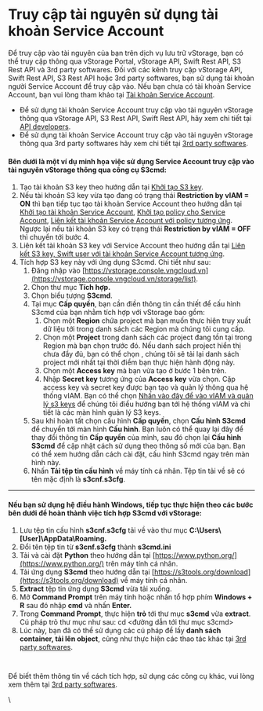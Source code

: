 # Truy cập tài nguyên sử dụng tài khoản Service Account

Để truy cập vào tài nguyên của bạn trên dịch vụ lưu trữ vStorage, bạn có thể truy cập thông qua vStorage Portal, vStorage API, Swift Rest API, S3 Rest API và 3rd party softwares. Đối với các kênh truy cập vStorage API, Swift Rest API, S3 Rest API hoặc 3rd party softwares, bạn sử dụng tài khoản người Service Account để truy cập vào. Nếu bạn chưa có tài khoản Service Account, bạn vui lòng tham khảo tại [Tài khoản Service Account](../quan-ly-tai-khoan-truy-cap-vstorage/tai-khoan-service-account/).

* Để sử dụng tài khoản Service Account truy cập vào tài nguyên vStorage thông qua vStorage API, S3 Rest API, Swift Rest API, hãy xem chi tiết tại [API developers](../../api-developers/).
* Để sử dụng tài khoản Service Account truy cập vào tài nguyên vStorage thông qua 3rd party softwares hãy xem chi tiết tại [3rd party softwares](../../3rd-party-softwares/).

#### Bên dưới là một ví dụ minh họa việc sử dụng Service Account truy cập vào tài nguyên vStorage thông qua công cụ S3cmd: <a href="#truycaptainguyensudungtaikhoanserviceaccount-benduoilamotviduminhhoaviecsudungserviceaccounttruycapv" id="truycaptainguyensudungtaikhoanserviceaccount-benduoilamotviduminhhoaviecsudungserviceaccounttruycapv"></a>

1. Tạo tài khoản S3 key theo hướng dẫn tại [Khởi tạo S3 key](../quan-ly-tai-khoan-truy-cap-vstorage/tai-khoan-service-account/khoi-tao-vstorage-credentials/khoi-tao-s3-key.md).&#x20;
2. Nếu tài khoản S3 key vừa tạo đang có trạng thái **Restriction by vIAM = ON** thì bạn tiếp tục tạo tài khoản Service Account theo hướng dẫn tại [Khởi tạo tài khoản Service Account](../quan-ly-tai-khoan-truy-cap-vstorage/tai-khoan-service-account/khoi-tao-tai-khoan-service-account.md), [Khởi tạo policy cho Service Account](../quan-ly-tai-khoan-truy-cap-vstorage/tai-khoan-service-account/khoi-tao-policy-cho-service-account.md), [Liên kết tài khoản Service Account với policy tương ứng](../quan-ly-tai-khoan-truy-cap-vstorage/tai-khoan-service-account/lien-ket-tai-khoan-service-account-voi-policy-tuong-ung.md). Ngược lại nếu tài khoản S3 key có trạng thái **Restriction by vIAM = OFF** thì chuyển tới bước 4.&#x20;
3. Liên kết tài khoản S3 key với Service Account theo hướng dẫn tại [Liên kết S3 key, Swift user với tài khoản Service Account tương ứng](../quan-ly-tai-khoan-truy-cap-vstorage/tai-khoan-service-account/khoi-tao-vstorage-credentials/lien-ket-s3-key-swift-user-voi-tai-khoan-service-account-tuong-ung.md).
4. Tích hợp S3 key này với ứng dụng S3cmd. Chi tiết như sau:
   1. Đăng nhập vào [https://vstorage.console.vngcloud.vn](https://vstorage.console.vngcloud.vn/storage/list).
   2. Chọn thư mục **Tích hợp.**
   3. Chọn biểu tượng **S3cmd**.
   4. Tại mục **Cấp quyền**, bạn cần điền thông tin cần thiết để cấu hình S3cmd của bạn nhằm tích hợp với vStorage bao gồm:
      1. Chọn một **Region** chứa project mà bạn muốn thực hiện truy xuất dữ liệu tới trong danh sách các Region mà chúng tôi cung cấp.
      2. Chọn một **Project** trong danh sách các project đang tồn tại trong Region mà bạn chọn trước đó. Nếu danh sách project hiển thị chưa đầy đủ, bạn có thể chọn , chúng tôi sẽ tải lại danh sách project mới nhất tại thời điểm bạn thực hiện hành động này.
      3. Chọn một **Access key** mà bạn vừa tạo ở bước 1 bên trên.
      4. Nhập **Secret key** tương ứng của **Access key** vừa chọn. Cặp access key và secret key được bạn tạo và quản lý thông qua hệ thống vIAM. Bạn có thể chọn [Nhấn vào đây để vào vIAM và quản lý s3 keys](https://hcm-3.console.vngcloud.vn/iam/vstorage-credentials/s3) để chúng tôi điều hướng bạn tới hệ thống vIAM và chi tiết là các màn hình quản lý S3 keys.&#x20;
   5. Sau khi hoàn tất chọn cấu hình **Cấp quyền**, chọn **Cấu hình S3cmd** để chuyển tới màn hình **Cấu hình**. Bạn luôn có thể quay lại đây để thay đổi thông tin **Cấp quyền** của mình, sau đó chọn lại **Cấu hình S3cmd** để cập nhật cách sử dụng theo thông số mới của bạn. Bạn có thể xem hướng dẫn cách cài đặt, cấu hình S3cmd ngay trên màn hình này.
   6. Nhấn **Tải tệp tin cấu hình** về máy tính cá nhân. Tệp tin tải về sẽ có tên mặc định là **s3cnf.s3cfg**.

***

#### **Nếu bạn sử dụng hệ điều hành Windows, tiếp tục thực hiện theo các bước bên dưới để hoàn thành việc tích hợp S3cmd với vStorage:**  <a href="#truycaptainguyensudungtaikhoanserviceaccount-neubansudunghedieuhanhwindows-tieptucthuchientheocacbuo" id="truycaptainguyensudungtaikhoanserviceaccount-neubansudunghedieuhanhwindows-tieptucthuchientheocacbuo"></a>

1. Lưu tệp tin cấu hình **s3cnf.s3cfg** tải về vào thư mục **C:\Users\\\[User]\AppData\Roaming.**
2. Đổi tên tệp tin từ **s3cnf.s3cfg** thành **s3cmd.ini**
3. Tải và cài đặt **Python** theo hướng dẫn tại [https://www.python.org/](https://www.python.org/) trên máy tính cá nhân.
4. Tải ứng dụng **S3cmd** theo hướng dẫn tại [https://s3tools.org/download](https://s3tools.org/download) về máy tính cá nhân.
5. **Extract** tệp tin ứng dụng **S3cmd** vừa tải xuống.
6. Mở **Command Prompt** trên máy tính hoặc nhấn tổ hợp phím **Windows + R** sau đó nhập **cmd** và nhấn **Enter.**
7. Trong **Command Prompt**, thực hiện **trỏ** tới thư mục **s3cmd** vừa **extract**. Cú pháp trỏ thư mục như sau: cd <đường dẫn tới thư mục s3cmd>
8. Lúc này, bạn đã có thể sử dụng các cú pháp để lấy **danh sách container, tải lên object**, cũng như thực hiện các thao tác khác tại [3rd party softwares](../../3rd-party-softwares/).

<figure><img src="../../../../../.gitbook/assets/Tich_hop_s3cmd.gif" alt=""><figcaption></figcaption></figure>

<figure><img src="../../../../../.gitbook/assets/Su_dung_S3cmd.gif" alt=""><figcaption></figcaption></figure>

Để biết thêm thông tin về cách tích hợp, sử dụng các công cụ khác, vui lòng xem thêm tại [3rd party softwares](../../3rd-party-softwares/).

\
